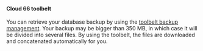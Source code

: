 <!-- usedin: [ _legacy_docker/Databases] - post: -->


#### Cloud 66 toolbelt

You can retrieve your database backup by using the [toolbelt backup management](/toolbelt/toolbelt-backup-management). Your backup may be bigger than 350 MB, in which case it will be divided into several files. By using the toolbelt, the files are downloaded and concatenated automatically for you.

